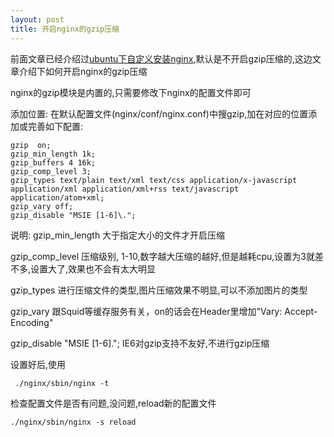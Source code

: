 ```yaml
---
layout: post
title: 开启nginx的gzip压缩
---
```


前面文章已经介绍过[ubuntu下自定义安装nginx](http://www.codeif.com/post/636),默认是不开启gzip压缩的,这边文章介绍下如何开启nginx的gzip压缩
<!--more-->
nginx的gzip模块是内置的,只需要修改下nginx的配置文件即可

添加位置:
在默认配置文件(nginx/conf/nginx.conf)中搜gzip,加在对应的位置添加或完善如下配置:

    gzip  on;
    gzip_min_length 1k;
    gzip_buffers 4 16k;
    gzip_comp_level 3;
    gzip_types text/plain text/xml text/css application/x-javascript application/xml application/xml+rss text/javascript application/atom+xml; 
    gzip_vary off;
    gzip_disable "MSIE [1-6]\.";

说明:
gzip\_min_length 大于指定大小的文件才开启压缩

gzip\_comp_level 压缩级别, 1-10,数字越大压缩的越好,但是越耗cpu,设置为3就差不多,设置大了,效果也不会有太大明显

gzip_types 进行压缩文件的类型,图片压缩效果不明显,可以不添加图片的类型

gzip_vary 跟Squid等缓存服务有关，on的话会在Header里增加"Vary: Accept-Encoding"

gzip_disable "MSIE [1-6]\."; IE6对gzip支持不友好,不进行gzip压缩


设置好后,使用

     ./nginx/sbin/nginx -t

 检查配置文件是否有问题,没问题,reload新的配置文件

    ./nginx/sbin/nginx -s reload